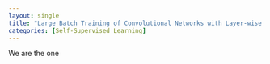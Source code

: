 ```yaml
---
layout: single
title: "Large Batch Training of Convolutional Networks with Layer-wise Adaptive Rate Scaling"
categories: [Self-Supervised Learning]
---
```


We are the one
